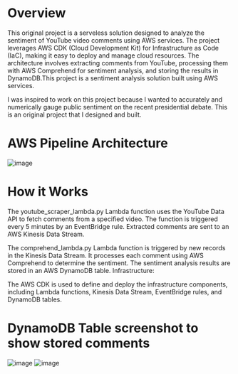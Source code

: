 # Overview
This original project is a serveless solution designed to analyze the sentiment of YouTube video comments using AWS services. The project leverages AWS CDK (Cloud Development Kit) for Infrastructure as Code (IaC), making it easy to deploy and manage cloud resources. The architecture involves extracting comments from YouTube, processing them with AWS Comprehend for sentiment analysis, and storing the results in DynamoDB.This project is a sentiment analysis solution built using AWS services.

I was inspired to work on this project because I wanted to accurately and numerically gauge public sentiment on the recent presidential debate. This is an original project that I designed and built.

# AWS Pipeline Architecture
![image](https://github.com/user-attachments/assets/dd19dc85-32f1-4fc8-834a-030b18f2d2c3)


# How it Works
The youtube_scraper_lambda.py Lambda function uses the YouTube Data API to fetch comments from a specified video.
The function is triggered every 5 minutes by an EventBridge rule.
Extracted comments are sent to an AWS Kinesis Data Stream.

The comprehend_lambda.py Lambda function is triggered by new records in the Kinesis Data Stream.
It processes each comment using AWS Comprehend to determine the sentiment.
The sentiment analysis results are stored in an AWS DynamoDB table.
Infrastructure:

The AWS CDK is used to define and deploy the infrastructure components, including Lambda functions, Kinesis Data Stream, EventBridge rules, and DynamoDB tables.


# DynamoDB Table screenshot to show stored comments
![image](https://github.com/user-attachments/assets/9c0502ae-849c-464a-81a4-da2a06e65e03)
![image](https://github.com/user-attachments/assets/a7c99ffb-7cae-4ec5-9caa-b303f2258668)

